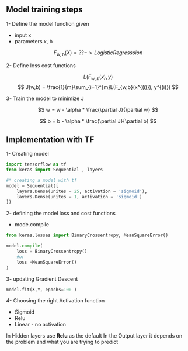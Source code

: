 ## Model training steps 

1- Define the model function given 
 -  input x
 -  parameters x, b

$$
F_{w,b}(X) = ?? -> Logistic Regresssion
$$

2- Define loss cost functions

$$
L(F_{w,b}(x), y)
$$
$$
J(w,b) = \frac{1}{m}\sum_{i=1}^{m}L(F_{w,b}(x^{(i)}), y^{(i)})
$$

3- Train the model to minimize J

$$
w = w - \alpha * \frac{\partial J}{\partial w}
$$


$$
b = b - \alpha * \frac{\partial J}{\partial b}
$$

## Implementation with TF
1- Creating model

```python
import tensorflow as tf 
from keras import Sequential , layers

#* creating a model with tf
model = Sequential([
    layers.Dense(unites = 25, activation = 'sigmoid'),
    layers.Dense(unites = 1, activation = 'sigmoid')
])

```

2- defining the model loss and cost functions

- mode.compile 

```python 
from keras.losses import BinaryCrossentropy, MeanSquareError()

model.compile(
	loss = BinaryCrossentropy() 
	#or 
	loss =MeanSquareError()  
)

```

3- updating Gradient Descent

```python 
model.fit(X,Y, epochs=100 )
```



4- Choosing the right Activation function 

- Sigmoid 
- Relu 
- Linear - no activation 

In Hidden layers use **Relu** as the default 
In the Output layer it depends on the problem and what you are trying to predict 